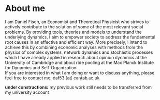 # About me
I am Daniel Fisch, an Economist and Theoretical Physicist who strives to actively contribute to the solution of some of the most relevant social problems. 
By providing tools, theories and models to understand the underlying dynamics, I aim to empower society to address the fundamental root causes in an effective and efficient way. 
More precisely, I intend to achieve this by combining economic analyses with methods from the physics of complex systems, network dynamics and stochastic processes which I have already applied in research about opinion dynamics at the University of Cambridge and about ride pooling at the Max Planck Institute for Dynamics and Self-Organization.\
If you are interested in what I am doing or want to discuss anything, please feel free to contact me: daf53 [at] cantab.ac.uk

**under constructions:** my previous work still needs to be transferred from my university account
